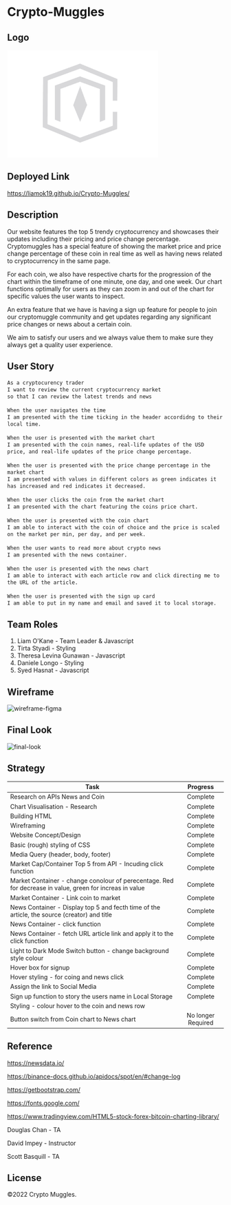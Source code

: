 # Crypto-Muggles

## Logo
<img src="assets/images/CryptoMugglesIcon.png" width=351 height=249 alt="cryptomuggle-logo">

## Deployed Link

https://liamok19.github.io/Crypto-Muggles/

## Description 

Our website features the top 5 trendy cryptocurrency and showcases their updates including their pricing and price change percentage. Cryptomuggles has a special feature of showing the market price and price change percentage of these coin in real time as well as having news related to cryptocurrency in the same page.

For each coin, we also have respective charts for the progression of the chart within the timeframe of one minute, one day, and one week. Our chart functions optimally for users as they can zoom in and out of the chart for specific values the user wants to inspect.

An extra feature that we have is having a sign up feature for people to join our cryptomuggle community and get updates regarding any significant price changes or news about a certain coin. 

We aim to satisfy our users and we always value them to make sure they always get a quality user experience.


## User Story
```
As a cryptocurency trader
I want to review the current cryptocurrency market
so that I can review the latest trends and news

When the user navigates the time 
I am presented with the time ticking in the header accordidng to their local time. 

When the user is presented with the market chart
I am presented with the coin names, real-life updates of the USD price, and real-life updates of the price change percentage.

When the user is presented with the price change percentage in the market chart
I am presented with values in different colors as green indicates it has increased and red indicates it decreased.

When the user clicks the coin from the market chart   
I am presented with the chart featuring the coins price chart. 

When the user is presented with the coin chart 
I am able to interact with the coin of choice and the price is scaled on the market per min, per day, and per week.

When the user wants to read more about crypto news 
I am presented with the news container.

When the user is presented with the news chart
I am able to interact with each article row and click directing me to the URL of the article.

When the user is presented with the sign up card
I am able to put in my name and email and saved it to local storage.
```


## Team Roles 
1. Liam O'Kane - Team Leader & Javascript
2. Tirta Styadi - Styling
3. Theresa Levina Gunawan  - Javascript
4. Daniele Longo - Styling
5. Syed Hasnat - Javascript


## Wireframe
<img src="assets/images/Crypto Muggles – Figma.gif" alt="wireframe-figma">

## Final Look
<img src="assets/images/final-look.gif" alt="final-look">

## Strategy 
| Task       | Progress      | 
| ------------- |:-------------:| 
| Research on APIs News and Coin  | Complete | 
| Chart Visualisation - Research | Complete |
| Building HTML | Complete | 
| Wireframing | Complete |
| Website Concept/Design | Complete | 
| Basic (rough) styling of CSS | Complete | 
| Media Query (header, body, footer) | Complete | 
| Market Cap/Container Top 5 from API - Incuding click function | Complete | 
| Market Container - change conolour of perecentage. Red for decrease in value, green for increas in value | Complete |
Market Container - Link coin to market | Complete | 
| News Container - Display top 5 and fecth time of the article, the source (creator) and title | Complete 
| News Container - click function | Complete |
| News Container - fetch URL article link and apply it to the click function | Complete | 
| Light to Dark Mode Switch button - change background style colour | Complete | 
| Hover box for signup | Complete | 
| Hover styling - for coing and news click | Complete | 
| Assign the link to Social Media | Complete | 
| Sign up function to story the users name in Local Storage | Complete | 
| Styling - colour hover to the coin and news row | 
| Button switch from Coin chart to News chart | No longer Required | 


## Reference

https://newsdata.io/

https://binance-docs.github.io/apidocs/spot/en/#change-log

https://getbootstrap.com/

https://fonts.google.com/

https://www.tradingview.com/HTML5-stock-forex-bitcoin-charting-library/

Douglas Chan - TA

David Impey - Instructor

Scott Basquill - TA

## License

©2022 Crypto Muggles.



